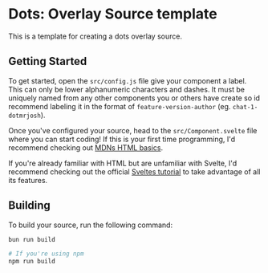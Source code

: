 # Dots: Overlay Source template

This is a template for creating a dots overlay source.

## Getting Started

To get started, open the `src/config.js` file give your component a label. This can only be lower alphanumeric characters and dashes. It must be uniquely named from any other components you or others have create so id recommend labeling it in the format of `feature-version-author` (eg. `chat-1-dotmrjosh`).

Once you've configured your source, head to the `src/Component.svelte` file where you can start coding! If this is your first time programming, I'd recommend checking out [MDNs HTML basics](https://developer.mozilla.org/en-US/docs/Learn/Getting_started_with_the_web/HTML_basics).

If you're already familiar with HTML but are unfamiliar with Svelte, I'd recommend checking out the official [Sveltes tutorial](https://svelte.dev/tutorial/basics) to take advantage of all its features.

## Building

To build your source, run the following command:

```bash
bun run build

# If you're using npm
npm run build
```

